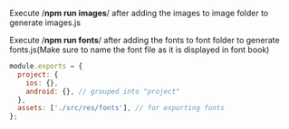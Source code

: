 Execute /**npm run images**/ after adding the images to image folder to generate images.js

Execute /**npm run fonts**/ after adding the fonts to font folder to generate fonts.js(Make sure to name the font file as it is displayed in font book)

```js
module.exports = {
  project: {
    ios: {},
    android: {}, // grouped into "project"
  },
  assets: ['./src/res/fonts'], // for exporting fonts
};
```
